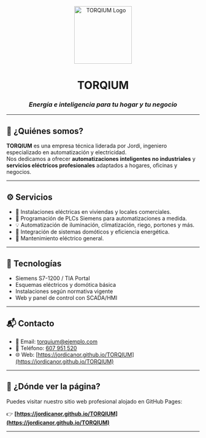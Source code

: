 
<p align="center">
  <img src="images/TORQIUM_Logo.jpg" alt="TORQIUM Logo" width="150"/>
</p>

<h1 align="center">TORQIUM</h1>
<h3 align="center"><em>Energía e inteligencia para tu hogar y tu negocio</em></h3>

---

## 💼 ¿Quiénes somos?

**TORQIUM** es una empresa técnica liderada por Jordi, ingeniero especializado en automatización y electricidad.  
Nos dedicamos a ofrecer **automatizaciones inteligentes no industriales** y **servicios eléctricos profesionales** adaptados a hogares, oficinas y negocios.

---

## ⚙️ Servicios

- 🔌 Instalaciones eléctricas en viviendas y locales comerciales.
- 🤖 Programación de PLCs Siemens para automatizaciones a medida.
- 💡 Automatización de iluminación, climatización, riego, portones y más.
- 🧠 Integración de sistemas domóticos y eficiencia energética.
- 🔧 Mantenimiento eléctrico general.

---

## 🧰 Tecnologías

- Siemens S7-1200 / TIA Portal
- Esquemas eléctricos y domótica básica
- Instalaciones según normativa vigente
- Web y panel de control con SCADA/HMI

---

## 📬 Contacto

- 📧 Email: [torquium@ejemplo.com](mailto:torquium@ejemplo.com)
- 📱 Teléfono: [607 951 520](tel:+34607951520)
- 🌐 Web: [https://jordicanor.github.io/TORQIUM](https://jordicanor.github.io/TORQIUM)

---

## 🚀 ¿Dónde ver la página?

Puedes visitar nuestro sitio web profesional alojado en GitHub Pages:

👉 **[https://jordicanor.github.io/TORQIUM](https://jordicanor.github.io/TORQIUM)**

---
